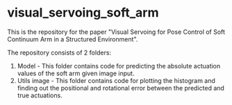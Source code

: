 # visual_servoing_soft_arm

This is the repository for the paper "Visual Servoing for Pose Control of Soft Continuum Arm in a Structured Environment".

The repository consists of 2 folders:
  1. Model - This folder contains code for predicting the absolute actuation values of the soft arm given image input.
  2. Utils image - This folder contains code for plotting the histogram and finding out the positional and rotational error between the predicted and true actuations. 
  